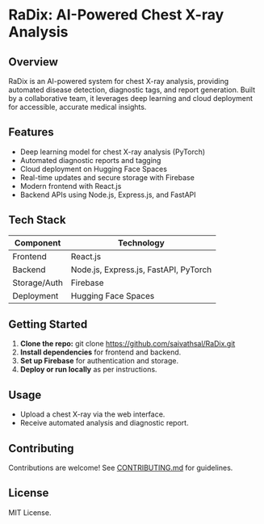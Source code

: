 # RaDix: AI-Powered Chest X-ray Analysis

## Overview
RaDix is an AI-powered system for chest X-ray analysis, providing automated disease detection, diagnostic tags, and report generation. Built by a collaborative team, it leverages deep learning and cloud deployment for accessible, accurate medical insights.

## Features
- Deep learning model for chest X-ray analysis (PyTorch)
- Automated diagnostic reports and tagging
- Cloud deployment on Hugging Face Spaces
- Real-time updates and secure storage with Firebase
- Modern frontend with React.js
- Backend APIs using Node.js, Express.js, and FastAPI

## Tech Stack
| Component   | Technology         |
|-------------|-------------------|
| Frontend    | React.js          |
| Backend     | Node.js, Express.js, FastAPI, PyTorch |
| Storage/Auth| Firebase          |
| Deployment  | Hugging Face Spaces |

## Getting Started
1. **Clone the repo:**
git clone https://github.com/saivathsal/RaDix.git
2. **Install dependencies** for frontend and backend.
3. **Set up Firebase** for authentication and storage.
4. **Deploy or run locally** as per instructions.

## Usage
- Upload a chest X-ray via the web interface.
- Receive automated analysis and diagnostic report.

## Contributing
Contributions are welcome! See [CONTRIBUTING.md](CONTRIBUTING.md) for guidelines.

## License
MIT License.
